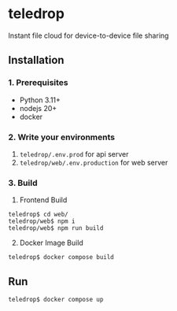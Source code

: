 # teledrop
Instant file cloud for device-to-device file sharing
## Installation
### 1. Prerequisites
* Python 3.11+
* nodejs 20+
* docker
### 2. Write your environments
1. `teledrop/.env.prod` for api server
2. `teledrop/web/.env.production` for web server
### 3. Build
1. Frontend Build
```
teledrop$ cd web/
teledrop/web$ npm i
teledrop/web$ npm run build
```
2. Docker Image Build
```
teledrop$ docker compose build
```
## Run
```
teledrop$ docker compose up
```